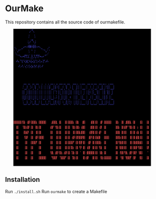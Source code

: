 OurMake
===


This repository contains all the source code of ourmakefile.
<div align="center" >
  <img width="450" height="450" src="resources/image.png" />
</div>

Installation
---
Run `./install.sh`
Run `ourmake` to create a Makefile